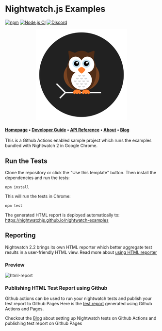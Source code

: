 # Nightwatch.js Examples

[![npm](https://img.shields.io/npm/v/nightwatch.svg)](https://www.npmjs.com/package/nightwatch)
[![Node.js CI](https://github.com/nightwatchjs/nightwatch-examples/actions/workflows/node.js.yml/badge.svg?branch=main)](https://github.com/nightwatchjs/nightwatch-examples/actions/workflows/node.js.yml)
[![Discord][discord-badge]][discord]

<p align="center">
  <img alt="Nightwatch.js Logo" src=".github/assets/nightwatch-logo.svg" width=300 />
</p>

#### [Homepage](https://nightwatchjs.org) &bullet; [Developer Guide](https://nightwatchjs.org/guide) &bullet; [API Reference](https://nightwatchjs.org/api) &bullet; [About](https://nightwatchjs.org/about) &bullet; [Blog](https://nightwatchjs.org/blog)

This is a Github Actions enabled sample project which runs the examples bundled with Nightwatch 2 in Google Chrome.

## Run the Tests

Clone the repository or click the "Use this template" button. Then install the dependencies and run the tests:

```
npm install
```

This will run the tests in Chrome:

```sh
npm test
```

The generated HTML report is deployed automatically to:
https://nightwatchjs.github.io/nightwatch-examples

[discord-badge]: https://img.shields.io/discord/618399631038218240.svg?color=7389D8&labelColor=6A7EC2&logo=discord&logoColor=ffffff&style=flat-square
[discord]: https://discord.gg/SN8Da2X

## Reporting

Nightwatch 2.2 brings its own HTML reporter which better aggregate test results in a user-friendly HTML view. Read more about [using HTML reporter](https://nightwatchjs.org/guide/reporters/use-html-reporter.html)

### Preview
<img width="800" alt="html-report" src="https://user-images.githubusercontent.com/28780767/175522607-a5927cda-8f70-4d09-9827-462f2bf67e26.png">


### Publishing HTML Test Report using Github
Github actions can be used to run your nightwatch tests and publish your test report to Github Pages
Here is the [test report](https://nightwatchjs.github.io/nightwatch-examples) generated using Github Actions and Pages.

Checkout the [Blog](https://nightwatchjs.org/blog/publish-your-nightwatch-html-report-on-github-pages/) about setting up Nightwatch tests on Github Actions and publishing test report on Github Pages



